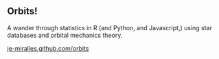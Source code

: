 ## Orbits!

A wander through statistics in R (and Python, and Javascript,) using star databases and orbital mechanics theory.

[je-miralles.github.com/orbits](https://je-miralles.github.io/orbits/)
